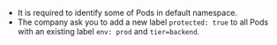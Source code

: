 - It is required to identify some of Pods in default namespace.
- The company ask you to add a new label `protected: true` to all Pods with an existing label `env: prod` and `tier=backend`.